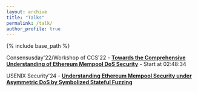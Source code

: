 ```yaml
---
layout: archive
title: "Talks"
permalink: /talk/
author_profile: true
---
```


{% include base_path %}





Consensusday'22/Workshop of CCS'22 - **[Towards the Comprehensive Understanding of Ethereum Mempool DoS Security](https://acm-org.zoom.us/rec/play/TcKZiMKbA6PIwPNkfafmirn91gtz-AEVEKMfxtgJEt0Hdei54_GsrL5dgbyxyT3Hn1CQbZsIyxbgcM5X._u92lHKHtSSDo-yb?continueMode=true&_x_zm_rtaid=uy5zMdG-QBu_J-8jwt-ydA.1668308780361.acea77ba1564880806625bad237bf751&_x_zm_rhtaid=108)** - Start at 02:48:34

USENIX Security'24 - **[Understanding Ethereum Mempool Security under Asymmetric DoS by Symbolized Stateful Fuzzing](https://www.usenix.org/conference/usenixsecurity24/presentation/wang-yibo)**
